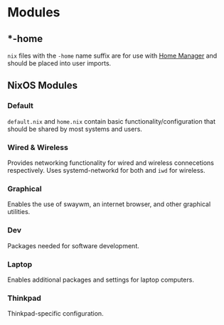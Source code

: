 # Modules

## *-home

`nix` files with the `-home` name suffix are for use with [Home Manager](https://github.com/nix-community/home-manager)
and should be placed into user imports.

## NixOS Modules

### Default
`default.nix` and `home.nix` contain basic functionality/configuration that should
be shared by most systems and users.

### Wired & Wireless
Provides networking functionality for wired and wireless connecetions respectively.
Uses systemd-networkd for both and `iwd` for wireless.

### Graphical
Enables the use of swaywm, an internet browser, and other graphical utilities.

### Dev
Packages needed for software development.

### Laptop
Enables additional packages and settings for laptop computers.

### Thinkpad
Thinkpad-specific configuration.
